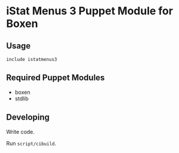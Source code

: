 # iStat Menus 3 Puppet Module for Boxen

## Usage

```puppet
include istatmenus3 
```

## Required Puppet Modules

* boxen
* stdlib

## Developing

Write code.

Run `script/cibuild`.
